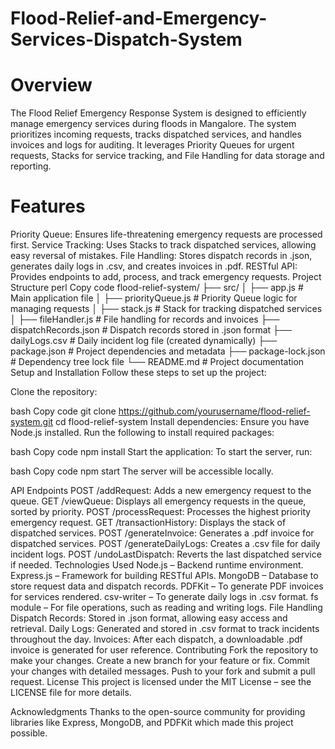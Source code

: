 # Flood-Relief-and-Emergency-Services-Dispatch-System
# Overview
The Flood Relief Emergency Response System is designed to efficiently manage emergency services during floods in Mangalore. The system prioritizes incoming requests, tracks dispatched services, and handles invoices and logs for auditing. It leverages Priority Queues for urgent requests, Stacks for service tracking, and File Handling for data storage and reporting.

# Features
Priority Queue: Ensures life-threatening emergency requests are processed first.
Service Tracking: Uses Stacks to track dispatched services, allowing easy reversal of mistakes.
File Handling: Stores dispatch records in .json, generates daily logs in .csv, and creates invoices in .pdf.
RESTful API: Provides endpoints to add, process, and track emergency requests.
Project Structure
perl
Copy code
flood-relief-system/
├── src/
│   ├── app.js                 # Main application file
│   ├── priorityQueue.js       # Priority Queue logic for managing requests
│   ├── stack.js               # Stack for tracking dispatched services
│   ├── fileHandler.js         # File handling for records and invoices
├── dispatchRecords.json       # Dispatch records stored in .json format
├── dailyLogs.csv              # Daily incident log file (created dynamically)
├── package.json               # Project dependencies and metadata
├── package-lock.json          # Dependency tree lock file
└── README.md                  # Project documentation
Setup and Installation
Follow these steps to set up the project:

Clone the repository:

bash
Copy code
git clone https://github.com/yourusername/flood-relief-system.git
cd flood-relief-system
Install dependencies: Ensure you have Node.js installed. Run the following to install required packages:

bash
Copy code
npm install
Start the application: To start the server, run:

bash
Copy code
npm start
The server will be accessible locally.

API Endpoints
POST /addRequest: Adds a new emergency request to the queue.
GET /viewQueue: Displays all emergency requests in the queue, sorted by priority.
POST /processRequest: Processes the highest priority emergency request.
GET /transactionHistory: Displays the stack of dispatched services.
POST /generateInvoice: Generates a .pdf invoice for dispatched services.
POST /generateDailyLogs: Creates a .csv file for daily incident logs.
POST /undoLastDispatch: Reverts the last dispatched service if needed.
Technologies Used
Node.js – Backend runtime environment.
Express.js – Framework for building RESTful APIs.
MongoDB – Database to store request data and dispatch records.
PDFKit – To generate PDF invoices for services rendered.
csv-writer – To generate daily logs in .csv format.
fs module – For file operations, such as reading and writing logs.
File Handling
Dispatch Records: Stored in .json format, allowing easy access and retrieval.
Daily Logs: Generated and stored in .csv format to track incidents throughout the day.
Invoices: After each dispatch, a downloadable .pdf invoice is generated for user reference.
Contributing
Fork the repository to make your changes.
Create a new branch for your feature or fix.
Commit your changes with detailed messages.
Push to your fork and submit a pull request.
License
This project is licensed under the MIT License – see the LICENSE file for more details.

Acknowledgments
Thanks to the open-source community for providing libraries like Express, MongoDB, and PDFKit which made this project possible.
